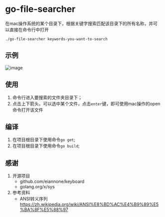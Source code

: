 # go-file-searcher
在mac操作系统的某个目录下，根据关键字搜索匹配该目录下的所有名称，并可以直接在命令行中打开
```
./go-file-searcher keywords-you-want-to-search
```
## 示例
![image](https://github.com/Carbs0126/go-file-searcher/assets/14228871/48ba4ca9-70bc-41c4-a16c-5735573560a7)

## 使用
1. 命令行进入要搜索的文件夹目录下；
2. 点击上下箭头，可以选中某个文件，点击``enter``键，即可使用mac操作的open命令打开该文件

## 编译
1. 在项目根目录下使用命令``go get``;
2. 在项目根目录下使用命令``go build``;

## 感谢
1. 开源项目
   - github.com/eiannone/keyboard
   - golang.org/x/sys
2. 参考资料
   - ANSI转义序列 https://zh.wikipedia.org/wiki/ANSI%E8%BD%AC%E4%B9%89%E5%BA%8F%E5%88%97
